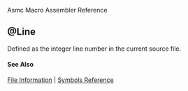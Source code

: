 Asmc Macro Assembler Reference

## @Line

Defined as the integer line number in the current source file.

#### See Also

[File Information](file-information.md) | [Symbols Reference](readme.md)
